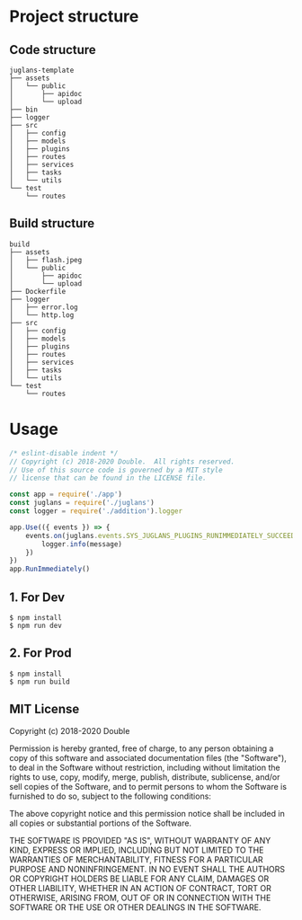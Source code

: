# Project structure

## Code structure

    juglans-template
    ├── assets
    │   └── public
    │       ├── apidoc
    │       └── upload
    ├── bin
    ├── logger
    ├── src
    │   ├── config
    │   ├── models
    │   ├── plugins
    │   ├── routes
    │   ├── services
    │   ├── tasks
    │   └── utils
    └── test
        └── routes

## Build structure

    build
    ├── assets
    │   ├── flash.jpeg
    │   └── public
    │       ├── apidoc
    │       └── upload
    ├── Dockerfile
    ├── logger
    │   ├── error.log
    │   └── http.log
    ├── src
    │   ├── config
    │   ├── models
    │   ├── plugins
    │   ├── routes
    │   ├── services
    │   ├── tasks
    │   └── utils
    └── test
        └── routes

# Usage

```javascript
/* eslint-disable indent */
// Copyright (c) 2018-2020 Double.  All rights reserved.
// Use of this source code is governed by a MIT style
// license that can be found in the LICENSE file.

const app = require('./app')
const juglans = require('./juglans')
const logger = require('./addition').logger

app.Use(({ events }) => {
    events.on(juglans.events.SYS_JUGLANS_PLUGINS_RUNIMMEDIATELY_SUCCEED, function (message) {
        logger.info(message)
    })
})
app.RunImmediately()
```

## 1. For Dev
```shell
$ npm install
$ npm run dev
```
## 2. For Prod
```shell
$ npm install
$ npm run build
```

## MIT License

Copyright (c) 2018-2020 Double

Permission is hereby granted, free of charge, to any person obtaining a copy
of this software and associated documentation files (the "Software"), to deal
in the Software without restriction, including without limitation the rights
to use, copy, modify, merge, publish, distribute, sublicense, and/or sell
copies of the Software, and to permit persons to whom the Software is
furnished to do so, subject to the following conditions:

The above copyright notice and this permission notice shall be included in all
copies or substantial portions of the Software.

THE SOFTWARE IS PROVIDED "AS IS", WITHOUT WARRANTY OF ANY KIND, EXPRESS OR
IMPLIED, INCLUDING BUT NOT LIMITED TO THE WARRANTIES OF MERCHANTABILITY,
FITNESS FOR A PARTICULAR PURPOSE AND NONINFRINGEMENT. IN NO EVENT SHALL THE
AUTHORS OR COPYRIGHT HOLDERS BE LIABLE FOR ANY CLAIM, DAMAGES OR OTHER
LIABILITY, WHETHER IN AN ACTION OF CONTRACT, TORT OR OTHERWISE, ARISING FROM,
OUT OF OR IN CONNECTION WITH THE SOFTWARE OR THE USE OR OTHER DEALINGS IN THE
SOFTWARE.
